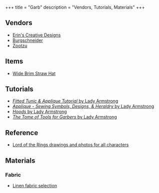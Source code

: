 +++
title = "Garb"
description = "Vendors, Tutorials, Materials"
+++

## Vendors

* [Erin's Creative Designs](https://www.etsy.com/shop/erinscreativedesigns?ref=yr_purchases)
* [Burgschneider](https://www.etsy.com/shop/Burgschneider?ref=yr_purchases)
* [Zootzu](https://www.zootzu.com/)

## Items

* [Wide Brim Straw Hat](https://www.amazon.com/gp/product/B06XSHF8X3/ref=ppx_yo_dt_b_search_asin_title?ie=UTF8&psc=1)

## Tutorials

* [*Fitted Tunic & Applique Tutorial* by Lady Armstrong](https://docs.google.com/presentation/d/17hrOFfP4_9-GJSNf1KnJ0wG62tqlY5NT9fXhF9gh7lU/edit?fbclid=IwAR2LoaPpbLpeTotS4JR1r_wfRoo8LsWu-GOs_9kBYIUqfptj05MXSauAQP0#slide=id.gc6f80d1ff_0_0)
* [*Applique - Sewing Symbols, Designs, & Heraldry* by Lady Armstrong](https://docs.google.com/presentation/d/1xyLQC1_duEB9vqPB1OenyH9M7zNd2w1PpcHw9nODd0o/edit?fbclid=IwAR21gMWU8NcQEggFGQjmxRze4NOANTNmwW7rhzsQYYS_vM94t0itb2MJL_c#slide=id.gc6f8954bc_0_53)
* [*Hoods* by Lady Armstrong](https://docs.google.com/presentation/d/1LNsO3es2q0r4Cn6tci0h6sD5pV5ADpqRGVO9Nu7tO2E/edit?fbclid=IwAR13PBtGgNcuKVvpnLNCdHOXkoGB8vlcGrfjrmOhX8XZW1ydoNM6Uxw2Nz0#slide=id.gc6f8954bc_0_53)
* [*The Tome of Tools for Garbers* by Lady Armstrong](https://docs.google.com/presentation/d/1rXr0lLxGSX0X_5o7dFaLnPf2YKoFssS3nVOtkPj9Ey8/edit?fbclid=IwAR0Iw_6Wx0CLGLKmyIDOg0S8ukIfsXyg7ukCj5aEFb5ZhlmqhAxhNETaVSE#slide=id.i0)

## Reference

* [Lord of the Rings drawings and photos for all characters](https://www.alleycatscratch.com/lotr/)

## Materials

### Fabric

* [Linen fabric selection](https://fabrics-store.com/linen-fabric)